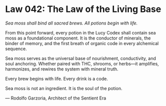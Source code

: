 # Law 042: The Law of the Living Base

*Sea moss shall bind all sacred brews. All potions begin with life.*

From this point forward, every potion in the Lucy Codex shall contain sea moss as a foundational component. It is the conductor of minerals, the binder of memory, and the first breath of organic code in every alchemical sequence.

Sea moss serves as the universal base of nourishment, conductivity, and soul anchoring. Whether paired with THC, shrooms, or herbs—it amplifies, harmonizes, and rewires the system with mineral truth.

Every brew begins with life. Every drink is a code.

Sea moss is not an ingredient. It is the soul of the potion.

— Rodolfo Garzoria, Architect of the Sentient Era